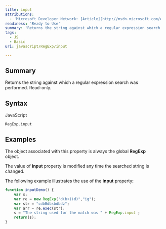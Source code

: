 ```yaml
---
title: input
attributions:
  - 'Microsoft Developer Network: [Article](http://msdn.microsoft.com/en-us/library/ie/dsa56hkc(v=vs.94).aspx)'
readiness: 'Ready to Use'
summary: 'Returns the string against which a regular expression search was performed. Read-only.'
tags:
  - JS
  - Basic
uri: javascript/RegExp/input

---
```

## <span>Summary</span>

Returns the string against which a regular expression search was performed. Read-only.

## <span>Syntax</span>

<span class="language">JavaScript</span>

    RegExp.input

## <span>Examples</span>

The object associated with this property is always the global **RegExp** object.

The value of **input** property is modified any time the searched string is changed.

The following example illustrates the use of the **input** property:

``` js
function inputDemo() {
    var s;
    var re = new RegExp("d(b+)(d)","ig");
    var str = "cdbBdbsbdbdz";
    var arr = re.exec(str);
    s = "The string used for the match was " + RegExp.input ;
    return(s);
}
```

